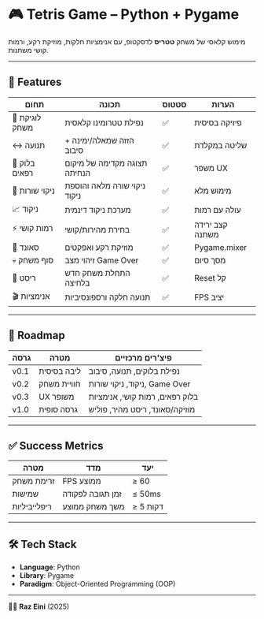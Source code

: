 # 🎮 Tetris Game – Python + Pygame

מימוש קלאסי של משחק **טטריס** לדסקטופ, עם אנימציות חלקות, מוזיקת רקע, ורמות קושי משתנות.


---

## 🚀 Features

| תחום | תכונה | סטטוס | הערות |
|------|--------|--------|--------|
| 🎲 לוגיקת משחק | נפילת טטרומינו קלאסית | ✅ | פיזיקה בסיסית |
| ↔️ תנועה | הזזה שמאלה/ימינה + סיבוב | ✅ | שליטה במקלדת |
| 👻 בלוק רפאים | תצוגה מקדימה של מיקום הנחיתה | ✅ | משפר UX |
| 🧹 ניקוי שורות | ניקוי שורה מלאה והוספת ניקוד | ✅ | מימוש מלא |
| 📈 ניקוד | מערכת ניקוד דינמית | ✅ | עולה עם רמות |
| ⚡ רמות קושי | בחירת מהירות/קושי | ✅ | קצב ירידה משתנה |
| 🎵 סאונד | מוזיקת רקע ואפקטים | ✅ | Pygame.mixer |
| 💀 סוף משחק | זיהוי מצב Game Over | ✅ | מסך סיום |
| 🔄 ריסט | התחלת משחק חדש בלחיצה | ✅ | Reset קל |
| 🎬 אנימציות | תנועה חלקה ורספונסיביות | ✅ | FPS יציב |

---

## 🧭 Roadmap

| גרסה | מטרה | פיצ'רים מרכזיים |
|------|-------|----------------|
| v0.1 | ליבה בסיסית | נפילת בלוקים, תנועה, סיבוב |
| v0.2 | חוויית משחק | ניקוד, ניקוי שורות, Game Over |
| v0.3 | UX משופר | בלוק רפאים, רמות קושי, אנימציות |
| v1.0 | גרסה סופית | מוזיקה/סאונד, ריסט מהיר, פוליש |

---

## ✅ Success Metrics

| מטרה | מדד | יעד |
|------|------|------|
| זרימת משחק | FPS ממוצע | ≥ 60 |
| שמישות | זמן תגובה לפקודה | ≤ 50ms |
| ריפלייביליות | משך משחק ממוצע | ≥ 5 דקות |

---

## 🛠️ Tech Stack
- **Language**: Python  
- **Library**: Pygame  
- **Paradigm**: Object-Oriented Programming (OOP)  

---

👨‍💻 **Raz Eini** (2025)
